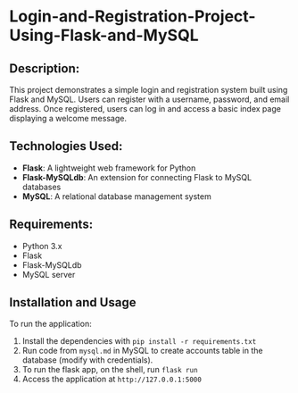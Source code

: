 # Login-and-Registration-Project-Using-Flask-and-MySQL

## **Description**:

This project demonstrates a simple login and registration system built using Flask and MySQL. Users can register with a username, password, and email address. Once registered, users can log in and access a basic index page displaying a welcome message.

## **Technologies Used**:

* **Flask**: A lightweight web framework for Python
* **Flask-MySQLdb**: An extension for connecting Flask to MySQL databases
* **MySQL**: A relational database management system

## **Requirements**:

* Python 3.x
* Flask
* Flask-MySQLdb
* MySQL server

## **Installation and Usage**

To run the application:
1. Install the dependencies with `pip install -r requirements.txt`
2. Run code from `mysql.md` in MySQL to create accounts table in the database (modify with credentials).
3. To run the flask app, on the shell, run `flask run`
4. Access the application at `http://127.0.0.1:5000`

